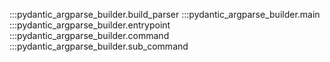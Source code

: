 :::pydantic_argparse_builder.build_parser
:::pydantic_argparse_builder.main
:::pydantic_argparse_builder.entrypoint
:::pydantic_argparse_builder.command
:::pydantic_argparse_builder.sub_command
